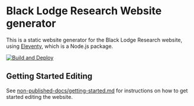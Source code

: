 # Black Lodge Research Website generator
This is a static website generator for the Black Lodge Research website, using [Eleventy](https://www.11ty.dev/), which is a Node.js package.

[![Build and Deploy](https://github.com/BlackLodgeResearch/website/actions/workflows/build-and-deploy.yml/badge.svg?branch=main)](https://github.com/BlackLodgeResearch/website/actions/workflows/build-and-deploy.yml)

## Getting Started Editing
See [non-published-docs/getting-started.md](https://github.com/BlackLodgeResearch/website/blob/main/non-published-docs/getting-started.md) for instructions on how to get started editing the website.